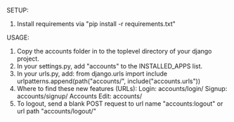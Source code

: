 SETUP: 
1. Install requirements via "pip install -r requirements.txt"

USAGE: 
1. Copy the accounts folder in to the toplevel directory of your django project. 
2. In your settings.py, add "accounts" to the INSTALLED_APPS list. 
3. In your urls.py, add: 
	from django.urls import include
	urlpatterns.append(path("accounts/", include("accounts.urls"))
5. Where to find these new features (URLs): 
	Login: accounts/login/
	Signup: accounts/signup/
	Accounts Edit: accounts/
6. To logout, send a blank POST request to url name "accounts:logout" or url path "accounts/logout/"
